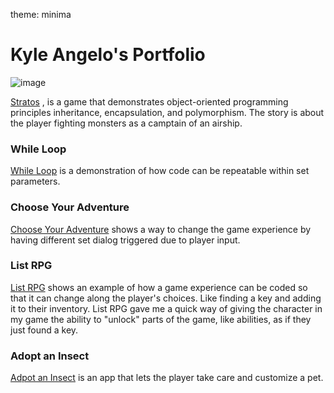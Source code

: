 theme: minima
# Kyle Angelo's Portfolio

![image](https://github.com/Kairu000/kairu000.github.io/assets/147940738/f142b653-9e05-43a6-9dcb-1c6ba3d39e02)


[Stratos](https://gist.github.com/Kairu000/7f9d216fd5112f05c11dc656a734452d)
, is a game that demonstrates object-oriented programming principles inheritance, encapsulation, and polymorphism.
 The story is about the player fighting monsters as a camptain of an airship. 

### While Loop
[While Loop](https://gist.github.com/Kairu000/821d9c58cc4321216f0e354ffcf1493b) is a demonstration of how code can be repeatable within set parameters. 

### Choose Your Adventure
[Choose Your Adventure](https://gist.github.com/Kairu000/8c38e75b38ea6bb2bb77fc3c7130fe5b) shows a way to change the game experience by having different set dialog triggered due to player input. 

### List RPG
[List RPG](https://gist.github.com/Kairu000/695f6a45344fe4c166633dc8c777ec8d) shows an example of how a game experience can be coded so that it can change along the player's choices. Like finding a key and adding it to their inventory. List RPG gave me a quick way of giving the character in my game the ability to "unlock" parts of the game, like abilities, as if they just found a key. 

### Adopt an Insect
[Adpot an Insect](https://gist.github.com/Kairu000/84ef9121ea47619e4aff8bb9e4eb46c3) is an app that lets the player take care and customize a pet. 
